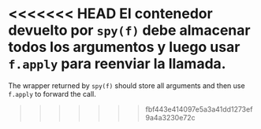 <<<<<<< HEAD
El contenedor devuelto por `spy(f)` debe almacenar todos los argumentos y luego usar `f.apply` para reenviar la llamada.
=======
The wrapper returned by `spy(f)` should store all arguments and then use `f.apply` to forward the call.
>>>>>>> fbf443e414097e5a3a41dd1273ef9a4a3230e72c
